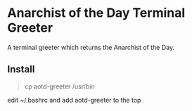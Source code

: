 # Anarchist of the Day Terminal Greeter

A terminal greeter which returns the Anarchist of the Day.


## Install
> cp aotd-greeter /usr/bin

edit ~/.bashrc and add aotd-greeter to the top
